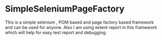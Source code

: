 # SimpleSeleniumPageFactory
This is a simple selenium , POM based and page factory based framework and can be used for anyone. Also I am using extent report in this framework which will help for easy test report and debugging. 
